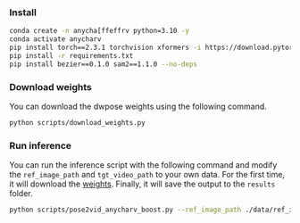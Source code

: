 ### Install

```bash
conda create -n anycha[ffeffrv python=3.10 -y
conda activate anycharv
pip install torch==2.3.1 torchvision xformers -i https://download.pytorch.org/whl/cu118/
pip install -r requirements.txt
pip install bezier==0.1.0 sam2==1.1.0 --no-deps
```

### Download weights

You can download the dwpose weights using the following command.

```bash
python scripts/download_weights.py
```

### Run inference

You can run the inference script with the following command and modify the `ref_image_path` and `tgt_video_path` to your own data. For the first time, it will download the [weights](https://huggingface.co/harriswen/AnyCharV). Finally, it will save the output to the `results` folder.

```bash
python scripts/pose2vid_anycharv_boost.py --ref_image_path ./data/ref_images/actorhq_A7S1.jpg --tgt_video_path ./data/tgt_videos/dance_indoor_1.mp4
```
